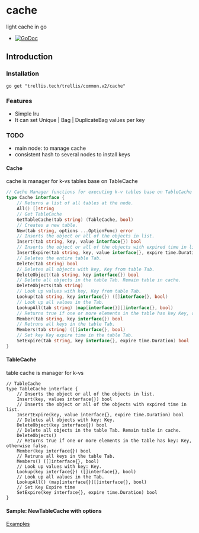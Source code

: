 # cache
light cache in go 

* [![GoDoc](http://godoc.org/trellis.tech/trellis/common.v2/cache?status.svg)](http://godoc.org/trellis.tech/trellis/common.v2/cache)

## Introduction

### Installation

```shell
go get "trellis.tech/trellis/common.v2/cache"
```

### Features

* Simple lru
* It can set Unique | Bag | DuplicateBag values per key

### TODO

* main node: to manage cache
* consistent hash to several nodes to install keys

#### Cache

cache is manager for k-vs tables base on TableCache

```go
// Cache Manager functions for executing k-v tables base on TableCache
type Cache interface {
	// Returns a list of all tables at the node.
	All() []string
	// Get TableCache
	GetTableCache(tab string) (TableCache, bool)
	// Creates a new table.
	New(tab string, options ...OptionFunc) error
	// Inserts the object or all of the objects in list.
	Insert(tab string, key, value interface{}) bool
	// Inserts the object or all of the objects with expired time in list.
	InsertExpire(tab string, key, value interface{}, expire time.Duration) bool
	// Deletes the entire table Tab.
	Delete(tab string) bool
	// Deletes all objects with key, Key from table Tab.
	DeleteObject(tab string, key interface{}) bool
	// Delete all objects in the table Tab. Remain table in cache.
	DeleteObjects(tab string)
	// Look up values with key, Key from table Tab.
	Lookup(tab string, key interface{}) ([]interface{}, bool)
	// Look up all values in the Tab.
	LookupAll(tab string) (map[interface{}][]interface{}, bool)
	// Returns true if one or more elements in the table has key Key, otherwise false.
	Member(tab string, key interface{}) bool
	// Retruns all keys in the table Tab.
	Members(tab string) ([]interface{}, bool)
	// Set key Key expire time in the table Tab.
	SetExpire(tab string, key interface{}, expire time.Duration) bool
}
```

#### TableCache

table cache is manager for k-vs

```golang
// TableCache
type TableCache interface {
	// Inserts the object or all of the objects in list.
	Insert(key, values interface{}) bool
	// Inserts the object or all of the objects with expired time in list.
	InsertExpire(key, value interface{}, expire time.Duration) bool
	// Deletes all objects with key: Key.
	DeleteObject(key interface{}) bool
	// Delete all objects in the table Tab. Remain table in cache.
	DeleteObjects()
	// Returns true if one or more elements in the table has key: Key, otherwise false.
	Member(key interface{}) bool
	// Retruns all keys in the table Tab.
	Members() ([]interface{}, bool)
	// Look up values with key: Key.
	Lookup(key interface{}) ([]interface{}, bool)
	// Look up all values in the Tab.
	LookupAll() (map[interface{}][]interface{}, bool)
	// Set Key Expire time
	SetExpire(key interface{}, expire time.Duration) bool
}
```

#### Sample: NewTableCache with options

[Examples](examples/main.go)
